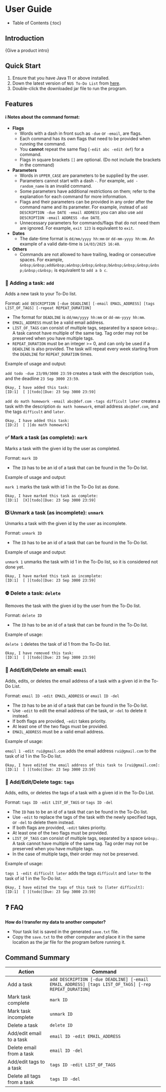 # User Guide

* Table of Contents
{:toc}

## Introduction

{Give a product intro}

## Quick Start

1. Ensure that you have Java 11 or above installed.
1. Down the latest version of `NUS To-Do List` from [here](https://github.com/AY2223S2-CS2113-T11-4/tp/releases/tag/v2.0).
1. Double-click the downloaded jar file to run the program.

## Features 

#### :information_source: Notes about the command format:

- **Flags**
  - Words with a dash in front such as `-due` or `-email`, are flags.
  - Each command has its own flags that need to be provided when running the command.
  - You **cannot** repeat the same flag (`-edit abc -edit def`) for a command.
  - Flags in square brackets `[]` are optional. (Do not include the brackets in the command)
- **Parameters**
  - Words in `UPPER_CASE` are parameters to be supplied by the user.
  - Parameters cannot start with a dash `-`. For example, `add -random_name` is an invalid command.
  - Some parameters have additional restrictions on them; refer to the explanation for each command for more information.
  - Flags and their parameters can be provided in any order after the command name and its parameter. For example, instead of `add DESCRIPTION -due DATE -email ADDRESS` you can also use `add DESCRIPTION -email ADDRESS -due DATE`.
  - Unnecessary parameters for commands/flags that do not need them are ignored. For example, `exit 123` is equivalent to `exit`.
- **Dates**
  - The date-time format is `dd/mm/yyyy hh:mm` or `dd-mm-yyyy hh:mm`. An example of a valid date-time is `14/03/2025 16:40`.
- **Others**
  - Commands are not allowed to have trailing, leading or consecutive spaces. For example, `&nbsp;&nbsp;add&nbsp;a&nbsp;&nbsp;&nbsp;b&nbsp;&nbsp;&nbsp;&nbsp;&nbsp;c&nbsp;` is equivalent to `add a b c`.

### :pencil: Adding a task: `add`

Adds a new task to your To-Do list.

Format: `add DESCRIPTION [-due DEADLINE] [-email EMAIL_ADDRESS] [tags LIST_OF_TAGS] [-repeat REPEAT_DURATION]`

- The format for `DEADLINE` is `dd/mm/yyyy hh:mm` or `dd-mm-yyyy hh:mm`.
- `EMAIL_ADDRESS` must be a valid email address.
- `LIST_OF_TAGS` can consist of multiple tags, separated by a space `&nbsp;`. A task cannot have multiple of the same tag. Tag order may not be preserved when you have multiple tags.
- `REPEAT_DURATION` must be an integer >= 0, and can only be used if a `DEADLINE` is also provided. The task will repeat every week starting from the `DEADLINE` for `REPEAT_DURATION` times.

Example of usage and output: 

`add todo -due 23/09/3000 23:59` creates a task with the description `todo`, and the deadline `23 Sep 3000 23:59`.
```
Okay, I have added this task:
[ID:1]	[ ][todo][Due: 23 Sep 3000 23:59]
```

`add do math homework -email abc@def.com -tags difficult later` creates a task with the description `do math homework`, email address `abc@def.com`, and the tags `difficult` and `later`.
```
Okay, I have added this task:
[ID:2]	[ ][do math homework]
```

### :white_check_mark: Mark a task (as complete): `mark`

Marks a task with the given id by the user as completed. 

Format: `mark ID`

- The `ID` has to be an id of a task that can be found in the To-Do list.

Example of usage and output:

`mark 1` marks the task with id 1 in the To-Do list as done.
```
Okay, I have marked this task as complete:
[ID:1]	[X][todo][Due: 23 Sep 3000 23:59]
```

### :negative_squared_cross_mark: Unmark a task (as incomplete): `unmark`

Unmarks a task with the given id by the user as incomplete. 

Format: `unmark ID`
* The `ID` has to be an id of a task that can be found in the To-Do list.

Example of usage and output:

`unmark 1` unmarks the task with id 1 in the To-Do list, so it is considered not done yet.
```
Okay, I have marked this task as incomplete:
[ID:1]	[ ][todo][Due: 23 Sep 3000 23:59]
```

### :no_entry: Delete a task: `delete`

Removes the task with the given id by the user from the To-Do list.

Format: `delete ID`
* The `ID` has to be an id of a task that can be found in the To-Do list.

Example of usage:

`delete 1` deletes the task of id 1 from the To-Do list.
```
Okay, I have removed this task:
[ID:1]	[ ][todo][Due: 23 Sep 3000 23:59]
```

### :email: Add/Edit/Delete an email: `email`

Adds, edits, or deletes the email address of a task with a given id in the To-Do List. 

Format: `email ID -edit EMAIL_ADDRESS` or `email ID -del`
- The `ID` has to be an id of a task that can be found in the To-Do list.
- Use `-edit` to edit the email address of the task, or `-del` to delete it instead.
- If both flags are provided, `-edit` takes priority.
- At least one of the two flags must be provided.
- `EMAIL_ADDRESS` must be a valid email address.

Example of usage:

`email 1 -edit rui@gmail.com` adds the email address `rui@gmail.com` to the task of id 1 in the To-Do list.
```
Okay, I have edited the email address of this task to [rui@gmail.com]:
[ID:1]	[ ][todo][Due: 23 Sep 3000 23:59]
```

### :memo: Add/Edit/Delete tags: `tags`

Adds, edits, or deletes the tags of a task with a given id in the To-Do List.

Format: `tags ID -edit LIST_OF_TAGS` or `tags ID -del`
- The `ID` has to be an id of a task that can be found in the To-Do list.
- Use `-edit` to replace the tags of the task with the newly specified tags, or `-del` to delete them instead.
- If both flags are provided, `-edit` takes priority.
- At least one of the two flags must be provided.
- `LIST_OF_TAGS` can consist of multiple tags, separated by a space `&nbsp;`. A task cannot have multiple of the same tag. Tag order may not be preserved when you have multiple tags.
- In the case of multiple tags, their order may not be preserved.

Example of usage:

`tags 1 -edit difficult later` adds the tags `difficult` and `later` to the task of id 1 in the To-Do list.
```
Okay, I have edited the tags of this task to [later difficult]:
[ID:1]	[ ][todo][Due: 23 Sep 3000 23:59]
```

## :question: FAQ

**How do I transfer my data to another computer?**
- Your task list is saved in the generated `save.txt` file.
- Copy the `save.txt` to the other computer and place it in the same location as the jar file for the program before running it. 

## Command Summary

| Action                      | Command                                                                                             |
|-----------------------------|-----------------------------------------------------------------------------------------------------|
| Add a task                  | `add DESCRIPTION [-due DEADLINE] [-email EMAIL_ADDRESS] [tags LIST_OF_TAGS] [-rep REPEAT_DURATION]` |
| Mark task complete          | `mark ID`                                                                                           |
| Mark task incomplete        | `unmark ID`                                                                                         |
| Delete a task               | `delete ID`                                                                                         |
| Add/edit email to a task    | `email ID -edit EMAIL_ADDRESS`                                                                      |
| Delete email from a task    | `email ID -del`                                                                                     |
| Add/edit tags to a task     | `tags ID -edit LIST_OF_TAGS`                                                                        |
| Delete all tags from a task | `tags ID -del`                                                                                      |
